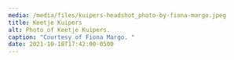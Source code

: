```yaml
---
media: /media/files/kuipers-headshot_photo-by-fiona-margo.jpeg
title: Keetje Kuipers
alt: Photo of Keetje Kuipers.
caption: "Courtesy of Fiona Margo. "
date: 2021-10-18T17:42:00-0500
---
```

